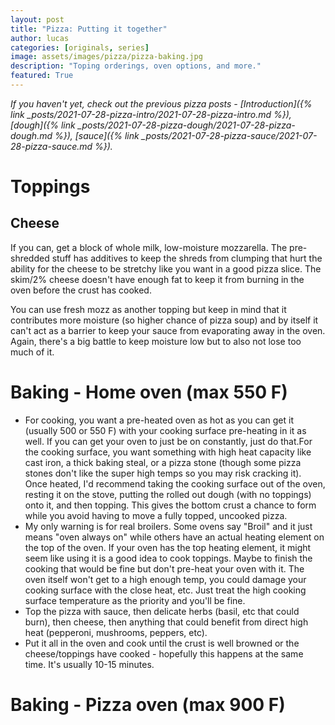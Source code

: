 ```yaml
---
layout: post
title: "Pizza: Putting it together"
author: lucas
categories: [originals, series]
image: assets/images/pizza/pizza-baking.jpg
description: "Toping orderings, oven options, and more."
featured: True
---
```


*If you haven't yet, check out the previous pizza posts -*
*[Introduction]({% link _posts/2021-07-28-pizza-intro/2021-07-28-pizza-intro.md %}),*
*[dough]({% link _posts/2021-07-28-pizza-dough/2021-07-28-pizza-dough.md %}),*
*[sauce]({% link _posts/2021-07-28-pizza-sauce/2021-07-28-pizza-sauce.md %}).*

# Toppings
## Cheese
If you can, get a block of whole milk, low-moisture mozzarella. The pre-shredded stuff has additives to keep the shreds from clumping that hurt the ability for the cheese to be stretchy like you want in a good pizza slice. The skim/2% cheese doesn't have enough fat to keep it from burning in the oven before the crust has cooked.

You can use fresh mozz as another topping but keep in mind that it contributes more moisture (so higher chance of pizza soup) and by itself it can't act as a barrier to keep your sauce from evaporating away in the oven. Again, there's a big battle to keep moisture low but to also not lose too much of it.

# Baking - Home oven (max 550 F)
- For cooking, you want a pre-heated oven as hot as you can get it (usually 500 or 550 F) with your cooking surface pre-heating in it as well.  If you can get your oven to just be on constantly, just do that.For the cooking surface, you want something with high heat capacity like cast iron, a thick baking steal, or a pizza stone (though some pizza stones don't like the super high temps so you may risk cracking it). Once heated, I'd recommend taking the cooking surface out of the oven, resting it on the stove, putting the rolled out dough (with no toppings) onto it, and then topping. This gives the bottom crust a chance to form while you avoid having to move a fully topped, uncooked pizza.
- My only warning is for real broilers. Some ovens say "Broil" and it just means "oven always on" while others have an actual heating element on the top of the oven. If your oven has the top heating element, it might seem like using it is a good idea to cook toppings. Maybe to finish the cooking that would be fine but don't pre-heat your oven with it. The oven itself won't get to a high enough temp, you could damage your cooking surface with the close heat, etc. Just treat the high cooking surface temperature as the priority and you'll be fine.
- Top the pizza with sauce, then delicate herbs (basil, etc that could burn), then cheese, then anything that could benefit from direct high heat (pepperoni, mushrooms, peppers, etc). 
- Put it all in the oven and cook until the crust is well browned or the cheese/toppings have cooked - hopefully this happens at the same time. It's usually 10-15 minutes.

# Baking - Pizza oven (max 900 F)